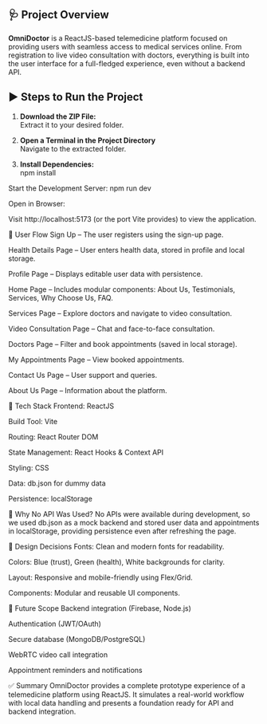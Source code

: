 ## 🩺 Project Overview
**OmniDoctor** is a ReactJS-based telemedicine platform focused on providing users with seamless access to medical services online. From registration to live video consultation with doctors, everything is built into the user interface for a full-fledged experience, even without a backend API.

## ▶️ Steps to Run the Project

1. **Download the ZIP File:**  
   Extract it to your desired folder.

2. **Open a Terminal in the Project Directory**  
   Navigate to the extracted folder.

3. **Install Dependencies:**  
   npm install
   
Start the Development Server: npm run dev

Open in Browser:

Visit http://localhost:5173 (or the port Vite provides) to view the application.

👣 User Flow
Sign Up – The user registers using the sign-up page.

Health Details Page – User enters health data, stored in profile and local storage.

Profile Page – Displays editable user data with persistence.

Home Page – Includes modular components: About Us, Testimonials, Services, Why Choose Us, FAQ.

Services Page – Explore doctors and navigate to video consultation.

Video Consultation Page – Chat and face-to-face consultation.

Doctors Page – Filter and book appointments (saved in local storage).

My Appointments Page – View booked appointments.

Contact Us Page – User support and queries.

About Us Page – Information about the platform.

🧰 Tech Stack
Frontend: ReactJS

Build Tool: Vite

Routing: React Router DOM

State Management: React Hooks & Context API

Styling: CSS

Data: db.json for dummy data

Persistence: localStorage

🔗 Why No API Was Used?
No APIs were available during development, so we used db.json as a mock backend and stored user data and appointments in localStorage, providing persistence even after refreshing the page.

🎨 Design Decisions
Fonts: Clean and modern fonts for readability.

Colors: Blue (trust), Green (health), White backgrounds for clarity.

Layout: Responsive and mobile-friendly using Flex/Grid.

Components: Modular and reusable UI components.

🚀 Future Scope
Backend integration (Firebase, Node.js)

Authentication (JWT/OAuth)

Secure database (MongoDB/PostgreSQL)

WebRTC video call integration

Appointment reminders and notifications

✅ Summary
OmniDoctor provides a complete prototype experience of a telemedicine platform using ReactJS. It simulates a real-world workflow with local data handling and presents a foundation ready for API and backend integration.

